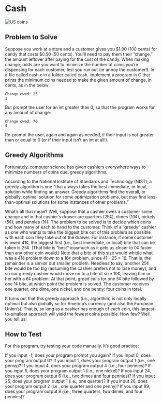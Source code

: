 # Cash

![US coins](https://cs50.harvard.edu/x/psets/1/cash/coins.jpg)

## Problem to Solve

Suppose you work at a store and a customer gives you $1.00 (100 cents) for candy that costs $0.50 (50 cents). You’ll need to pay them their “change,” the amount leftover after paying for the cost of the candy. When making change, odds are you want to minimize the number of coins you’re dispensing for each customer, lest you run out (or annoy the customer!). In a file called cash.c in a folder called cash, implement a program in C that prints the minimum coins needed to make the given amount of change, in cents, as in the below:

```
Change owed: 25
1
```

But prompt the user for an int greater than 0, so that the program works for any amount of change:

```
Change owed: 70
4
```

Re-prompt the user, again and again as needed, if their input is not greater than or equal to 0 (or if their input isn’t an int at all!).

## Greedy Algorithms

Fortunately, computer science has given cashiers everywhere ways to minimize numbers of coins due: greedy algorithms.

According to the National Institute of Standards and Technology (NIST), a greedy algorithm is one “that always takes the best immediate, or local, solution while finding an answer. Greedy algorithms find the overall, or globally, optimal solution for some optimization problems, but may find less-than-optimal solutions for some instances of other problems.”

What’s all that mean? Well, suppose that a cashier owes a customer some change and in that cashier’s drawer are quarters (25¢), dimes (10¢), nickels (5¢), and pennies (1¢). The problem to be solved is to decide which coins and how many of each to hand to the customer. Think of a “greedy” cashier as one who wants to take the biggest bite out of this problem as possible with each coin they take out of the drawer. For instance, if some customer is owed 41¢, the biggest first (i.e., best immediate, or local) bite that can be taken is 25¢. (That bite is “best” inasmuch as it gets us closer to 0¢ faster than any other coin would.) Note that a bite of this size would whittle what was a 41¢ problem down to a 16¢ problem, since 41 - 25 = 16. That is, the remainder is a similar but smaller problem. Needless to say, another 25¢ bite would be too big (assuming the cashier prefers not to lose money), and so our greedy cashier would move on to a bite of size 10¢, leaving him or her with a 6¢ problem. At that point, greed calls for one 5¢ bite followed by one 1¢ bite, at which point the problem is solved. The customer receives one quarter, one dime, one nickel, and one penny: four coins in total.

It turns out that this greedy approach (i.e., algorithm) is not only locally optimal but also globally so for America’s currency (and also the European Union’s). That is, so long as a cashier has enough of each coin, this largest-to-smallest approach will yield the fewest coins possible. How few? Well, you tell us!

## How to Test

For this program, try testing your code manually. It’s good practice:

If you input -1, does your program prompt you again?
If you input 0, does your program output 0?
If you input 1, does your program output 1 (i.e., one penny)?
If you input 4, does your program output 4 (i.e., four pennies)?
If you input 5, does your program output 1 (i.e., one nickel)?
If you input 24, does your program output 6 (i.e., two dimes and four pennies)?
If you input 25, does your program output 1 (i.e., one quarter)?
If you input 26, does your program output 2 (i.e., one quarter and one penny)?
If you input 99, does your program output 9 (i.e., three quarters, two dimes, and four pennies)?
